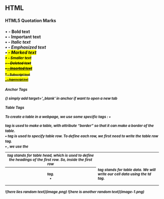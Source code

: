 ## HTML
#### HTML5 Quotation Marks
•<b> - Bold text <br>
•<strong> - Important text <br>
•<i> - Italic text <br>
•<em> - Emphasized text <br>
•<mark> - Marked text <br>
•<small> - Smaller text <br>
•<del> - Deleted text <br>
•<ins> - Inserted text <br>
•<sub> - Subscript text <br>
•<sup> - Superscript text <br>
#### Anchor Tags
(<a>) simply add target='_blank' in anchor if want to open a new tab <br>
#### Table Tags
To create a table in a webpage, we use some specific tags :
▪ <table> tag is used to make a table, with attribute “border” so
that it can make a border of the table. <br>
▪ <tr> tag is used to specify table row. To define each row, we
first need to write the table row tag. <br>
▪ <th> tag stands for table head, which is used to define the
headings of the first row. So, inside the first row <tr>, we use
the <th> tag. <br>
▪ <td> tag stands for table data. We will write our cell data using
the td tag.<br>

</table>
    ![here lies random text](image.png)
    ![here is another random text](image-1.png)



